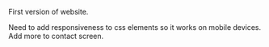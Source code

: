 First version of website.



Need to add responsiveness to css elements so it works on mobile devices. 
Add more to contact screen.

